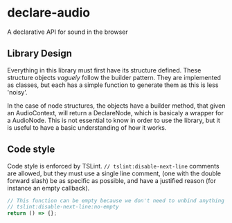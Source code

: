# declare-audio

A declarative API for sound in the browser

## Library Design

Everything in this library must first have its structure defined. These structure objects *vaguely* follow the builder pattern. They are implemented as classes, but each has a simple function to generate them as this is less 'noisy'.

In the case of node structures, the objects have a builder method, that given an AudioContext, will return a DeclareNode, which is basicaly a wrapper for a AudioNode. This is not essential to know in order to use the library, but it is useful to have a basic understanding of how it works.

## Code style

Code style is enforced by TSLint. `// tslint:disable-next-line` comments are allowed, but they must use a single line comment, (one with the double forward slash) be as specific as possible, and have a justified reason (for instance an empty callback).

```javascript
// This function can be empty because we don't need to unbind anything
// tslint:disable-next-line:no-empty
return () => {};
```
